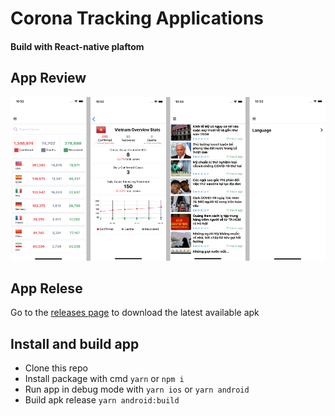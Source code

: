 # Corona Tracking Applications

#### Build with React-native plaftom

## App Review

![App Review](dist/images/appreview.png 'App Review')

## App Relese

Go to the [releases page](https://github.com/tjjone98/CoronaV2/releases) to download the latest available apk

## Install and build app

- Clone this repo
- Install package with cmd `yarn` or `npm i`
- Run app in debug mode with `yarn ios` or `yarn android`
- Build apk release `yarn android:build`
